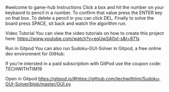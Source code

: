 #welcome to game-hub
Instructions
Click a box and hit the number on your keybaord to pencil in a number. To confirm that value press the ENTER key on that box. To delete a pencil in you can click DEL. Finally to solve the board press SPACE, sit back and watch the algorithm run.

Video Tutorial
You can view the video tutorials on how to create this project here: https://www.youtube.com/watch?v=eqUwSA0xI-s&t=871s

Run in Gitpod
You can also run Sudoku-GUI-Solver in Gitpod, a free online dev environment for GitHub:

If you're intersted in a paid subscription with GitPod use the coupon code: TECHWITHTIM19

Open in Gitpod
https://gitpod.io/#https://github.com/techwithtim/Sudoku-GUI-Solver/blob/master/GUI.py
